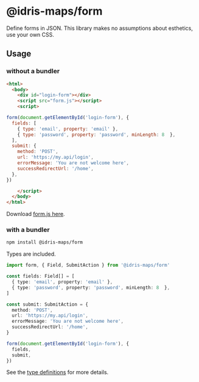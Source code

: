# @idris-maps/form

Define forms in JSON. This library makes no assumptions about esthetics, use your own CSS.

## Usage

### without a bundler

```html
<html>
  <body>
    <div id="login-form"></div>
    <script src="form.js"></script>
    <script>

form(document.getElementById('login-form'), {
  fields: [
    { type: 'email', property: 'email' },
    { type: 'password', property: 'password', minLength: 8  },
  ],
  submit: {
    method: 'POST',
    url: 'https://my.api/login',
    errorMessage: 'You are not welcome here',
    successRedirectUrl: '/home',
  },
})

    </script>
  </body>
</html>
```

Download [form.js here](https://raw.githubusercontent.com/idris-maps/form/master/dist/form.min.js).

### with a bundler

```bash
npm install @idris-maps/form
```

Types are included.

```ts
import form, { Field, SubmitAction } from '@idris-maps/form'

const fields: Field[] = [
  { type: 'email', property: 'email' },
  { type: 'password', property: 'password', minLength: 8  },
]

const submit: SubmitAction = {
  method: 'POST',
  url: 'https://my.api/login',
  errorMessage: 'You are not welcome here',
  successRedirectUrl: '/home',
}

form(document.getElementById('login-form'), {
  fields,
  submit,
})
```

See the [type definitions](https://github.com/idris-maps/form/blob/master/build/index.d.ts) for more details.
